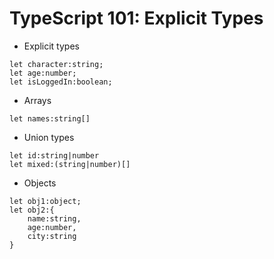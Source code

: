 # TypeScript 101: Explicit Types

- Explicit types
```
let character:string;
let age:number;
let isLoggedIn:boolean;
```
- Arrays
```
let names:string[]
```

- Union types
```
let id:string|number
let mixed:(string|number)[]
```

- Objects
```
let obj1:object;
let obj2:{
    name:string,
    age:number,
    city:string
}
```

